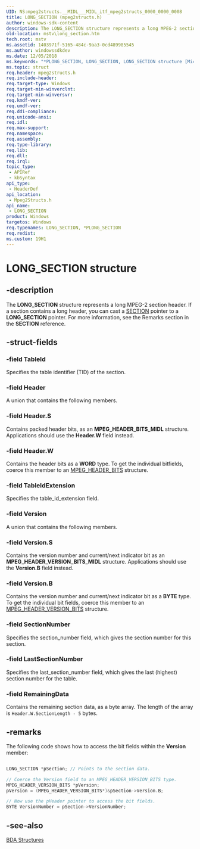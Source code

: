 ```yaml
---
UID: NS:mpeg2structs.__MIDL___MIDL_itf_mpeg2structs_0000_0000_0008
title: LONG_SECTION (mpeg2structs.h)
author: windows-sdk-content
description: The LONG_SECTION structure represents a long MPEG-2 section header. If a section contains a long header, you can cast a SECTION pointer to a LONG_SECTION pointer. For more information, see the Remarks section in the SECTION reference.
old-location: mstv\long_section.htm
tech.root: mstv
ms.assetid: 1403971f-5165-484c-9aa3-0cd489985545
ms.author: windowssdkdev
ms.date: 12/05/2018
ms.keywords: "*PLONG_SECTION, LONG_SECTION, LONG_SECTION structure [Microsoft TV Technologies], PLONG_SECTION, PLONG_SECTION structure pointer [Microsoft TV Technologies], mpeg2structs/LONG_SECTION, mpeg2structs/PLONG_SECTION, mstv.long_section"
ms.topic: struct
req.header: mpeg2structs.h
req.include-header: 
req.target-type: Windows
req.target-min-winverclnt: 
req.target-min-winversvr: 
req.kmdf-ver: 
req.umdf-ver: 
req.ddi-compliance: 
req.unicode-ansi: 
req.idl: 
req.max-support: 
req.namespace: 
req.assembly: 
req.type-library: 
req.lib: 
req.dll: 
req.irql: 
topic_type:
 - APIRef
 - kbSyntax
api_type:
 - HeaderDef
api_location:
 - Mpeg2Structs.h
api_name:
 - LONG_SECTION
product: Windows
targetos: Windows
req.typenames: LONG_SECTION, *PLONG_SECTION
req.redist: 
ms.custom: 19H1
---
```


# LONG_SECTION structure


## -description



The <b>LONG_SECTION</b> structure represents a long MPEG-2 section header. If a section contains a long header, you can cast a <a href="https://msdn.microsoft.com/6ee07b84-ae97-413f-a3b4-0078ad740194">SECTION</a> pointer to a <b>LONG_SECTION</b> pointer. For more information, see the Remarks section in the <b>SECTION</b> reference.




## -struct-fields




### -field TableId

Specifies the table identifier (TID) of the section.


### -field Header

A union that contains the following members.


### -field Header.S

Contains packed header bits, as an <b>MPEG_HEADER_BITS_MIDL</b> structure. Applications should use the <b>Header.W</b> field instead.


### -field Header.W

Contains the header bits as a <b>WORD</b> type. To get the individual bitfields, coerce this member to an <a href="https://msdn.microsoft.com/e25d36af-ee72-4986-8d96-2bce8b19ac80">MPEG_HEADER_BITS</a> structure.


### -field TableIdExtension

Specifies the table_id_extension field.


### -field Version

A union that contains the following members.


### -field Version.S

Contains the version number and current/next indicator bit as an <b>MPEG_HEADER_VERSION_BITS_MIDL</b> structure. Applications should use the <b>Version.B</b> field instead.


### -field Version.B

Contains the version number and current/next indicator bit as a <b>BYTE</b> type. To get the individual bit fields, coerce this member to an <a href="https://msdn.microsoft.com/d9a33ca6-2e35-4f7c-8621-ce30effeb687">MPEG_HEADER_VERSION_BITS</a> structure.


### -field SectionNumber

Specifies the section_number field, which gives the section number for this section.


### -field LastSectionNumber

Specifies the last_section_number field, which gives the last (highest) section number for the table.


### -field RemainingData

Contains the remaining section data, as a byte array. The length of the array is <code>Header.W.SectionLength - 5</code> bytes.


## -remarks



The following code shows how to access the bit fields within the <b>Version</b> member:


```cpp

LONG_SECTION *pSection; // Points to the section data.

// Coerce the Version field to an MPEG_HEADER_VERSION_BITS type.
MPEG_HEADER_VERSION_BITS *pVersion;
pVersion = (MPEG_HEADER_VERSION_BITS*)&pSection->Version.B;

// Now use the pHeader pointer to access the bit fields.
BYTE VersionNumber = pSection->VersionNumber;

```





## -see-also




<a href="https://msdn.microsoft.com/5ae43ac6-519d-486b-aaa5-c766f3194ef2">BDA Structures</a>
 

 

